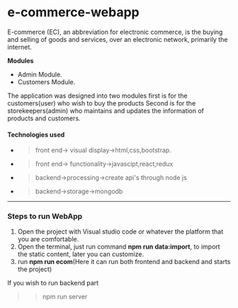 # e-commerce-webapp
E-commerce (EC), an abbreviation for electronic commerce, 
is the buying and selling of goods and services, 
over an electronic network, primarily the internet.
 
**Modules**
* Admin Module.
* Customers Module.

The application was designed into two modules first is for the customers(user) who wish to buy the products
Second is for the storekeepers(admin) who maintains and updates the information of products and customers.

#### Technologies used
* > front end-> visual display->html,css,bootstrap.
* > front end-> functionality->javascipt,react,redux

* > backend->processing->create api's through node js
* > backend->storage->mongodb

--------------------------------
### Steps to run WebApp

1. Open the project with Visual studio code or whatever the platform that you are comfortable.
1. Open the terminal, just run command __npm run data:import__, to import the static content, later you can customize.
1. run __npm run ecom__(Here it can run both frontend and backend and starts the project)

If you wish to run backend part
>> npm run server
